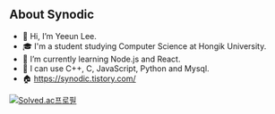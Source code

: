 ## About Synodic

- 👋 Hi, I’m Yeeun Lee.  
- 🎓 I'm a student studying Computer Science at Hongik University.   
- 🌱 I’m currently learning Node.js and React.  
- 💪 I can use C++, C, JavaScript, Python and Mysql.
- 🏠 https://synodic.tistory.com/


[![Solved.ac프로필](http://mazassumnida.wtf/api/v2/generate_badge?boj=akinakamori)](https://solved.ac/akinakamori)
